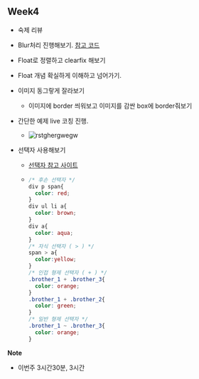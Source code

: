 ## Week4

+ 숙제 리뷰

+ Blur처리 진행해보기. [참고 코드](https://github.com/Phantom05/work_project/tree/master/project/week4/example/dim_blur)

+ Float로 정렬하고 clearfix 해보기

+ Float 개념 확실하게 이해하고 넘어가기.

+ 이미지 동그랗게 잘라보기

  + 이미지에 border 씌워보고 이미지를 감싼 box에 border줘보기

+ 간단한 예제 live 코칭 진행.

  - ![rstghergwegw](https://user-images.githubusercontent.com/33567964/73326919-38e13680-4297-11ea-8315-16ff55d5440d.png)

+ 선택자 사용해보기

  + [선택자 참고 사이트](http://www.nextree.co.kr/p8468/)

  + ```css
    /* 후손 선택자 */
    div p span{
      color: red;
    }
    div ul li a{
      color: brown;
    }
    div a{
      color: aqua;
    }
    /* 자식 선택자 ( > ) */
    span > a{
      color:yellow;
    }
    /* 인접 형제 선택자 ( + ) */
    .brother_1 + .brother_3{
      color: orange;
    }
    .brother_1 + .brother_2{
      color: green;
    }
    /* 일반 형제 선택자 */
    .brother_1 ~ .brother_3{
      color: orange;
    }
    ```





**Note**

+ 이번주 3시간30분, 3시간

